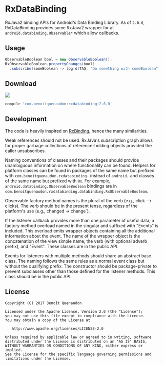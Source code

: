 RxDataBinding
=========

RxJava2 binding APIs for Android's Data Binding Library. As of `2.0.0`, RxDataBinding provides some 
 RxJava2 wrapper for all `android.databinding.Observable*` which allow callbacks.

Usage
-----

```java
ObservableBoolean bool = new ObservableBoolean();
RxObservableBoolean.propertyChanges(bool)
  .subscribe(someBoolean -> log.d(TAG, "Do something with someBoolean"));
```

Download
--------

<a href='http://search.maven.org/#search%7Cga%7C1%7Cg%3A%22com.benoitquenaudon%22%20a%3A%22rxdatabinding%22'><img src='http://img.shields.io/maven-central/v/com.benoitquenaudon/rxdatabinding.svg'></a>

```groovy
compile 'com.benoitquenaudon:rxdatabinding:2.0.0'
```

Development
-----------

The code is heavily inspired on [RxBinding](https://github.com/JakeWharton/RxBinding/), hence the 
 many similarities.

Weak references should not be used. RxJava's subscription graph allows for proper garbage
 collections of reference-holding objects provided the caller unsubscribes.

Naming conventions of classes and their packages should provide unambiguous information on where
 functionality can be found. Helpers for platform classes can be found in packages of the same name
 but prefixed with `com.benoitquenaudon.rxdatabinding.` instead of `android.` and classes of the 
 same name but prefixed with `Rx`. For example, `android.databinding.ObservableBoolean` bindings are
 in `com.benoitquenaudon.rxdatabinding.databinding.RxObservableBoolean`.

Observable factory method names is the plural of the verb (e.g., click --> clicks). The verb
 should be in the present tense, regardless of the platform's use (e.g., changed -> change`).
 
If the listener callback provides more than one parameter of useful data, a factory method overload
 named in the singular and suffixed with "Events" is included. This overload emits wrapper objects
 containing all the additional information about the event. The name of the wrapper object is the 
 concatenation of the view simple name, the verb (with optional adverb prefix), and "Event". These 
 classes are in the public API.

Events for listeners with multiple methods should share an abstract base class. The naming follows 
the same rules as a normal event class but without the qualifying prefix. The constructor should be 
package-private to prevent subclasses other than those defined for the listener methods. This class 
should be in the public API.

License
-------

    Copyright (C) 2017 Benoît Quenaudon

    Licensed under the Apache License, Version 2.0 (the "License");
    you may not use this file except in compliance with the License.
    You may obtain a copy of the License at

       http://www.apache.org/licenses/LICENSE-2.0

    Unless required by applicable law or agreed to in writing, software
    distributed under the License is distributed on an "AS IS" BASIS,
    WITHOUT WARRANTIES OR CONDITIONS OF ANY KIND, either express or implied.
    See the License for the specific language governing permissions and
    limitations under the License.
